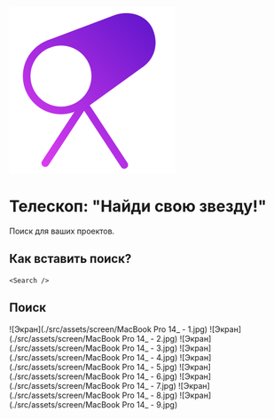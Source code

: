 ![logo](./src/assets/image/logo.svg)

# Телескоп: "Найди свою звезду!"

Поиск для ваших проектов.

## Как вставить поиск?

```
<Search />
```

## Поиск
![Экран](./src/assets/screen/MacBook Pro 14_ - 1.jpg)
![Экран](./src/assets/screen/MacBook Pro 14_ - 2.jpg)
![Экран](./src/assets/screen/MacBook Pro 14_ - 3.jpg)
![Экран](./src/assets/screen/MacBook Pro 14_ - 4.jpg)
![Экран](./src/assets/screen/MacBook Pro 14_ - 5.jpg)
![Экран](./src/assets/screen/MacBook Pro 14_ - 6.jpg)
![Экран](./src/assets/screen/MacBook Pro 14_ - 7.jpg)
![Экран](./src/assets/screen/MacBook Pro 14_ - 8.jpg)
![Экран](./src/assets/screen/MacBook Pro 14_ - 9.jpg)
